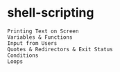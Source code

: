 # shell-scripting

```
Printing Text on Screen
Variables & Functions
Input from Users
Quotes & Redirectors & Exit Status
Conditions
Loops
```
